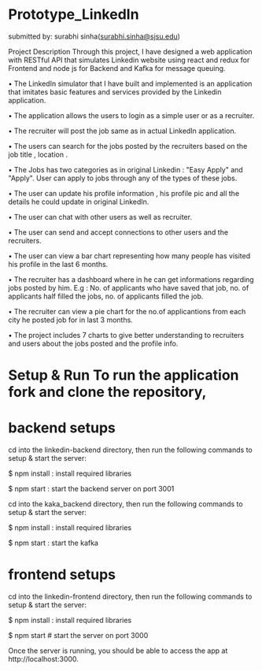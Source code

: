 # Prototype_LinkedIn

submitted by: surabhi sinha(surabhi.sinha@sjsu.edu)

Project Description Through this project, I have designed a web application with RESTful API that simulates Linkedin website using react and redux for Frontend and node js for Backend and Kafka for message queuing.

•	The LinkedIn simulator that I have built and implemented is an application that imitates basic features and services provided by the Linkedin application.

•	The application allows the users to login as a simple user or as a recruiter. 

• The recruiter will post the job same as in actual LinkedIn application.

•	The users can search for the jobs posted by the recruiters based on the job title , location .

• The Jobs has two categories as in original Linkedin : "Easy Apply" and "Apply". User can apply to jobs through any of the types of these jobs.

• The user can update his profile information , his profile pic and all the details he could update in original LinkedIn.

• The user can chat with other users as well as recruiter.

• The user can send and accept connections to other users and the recruiters.

• The user can view a bar chart representing how many people has visited his profile in the last 6 months.

• The recruiter has a dashboard where in he can get informations regarding jobs posted by him. E.g : No. of applicants who have saved
that job, no. of applicants half filled the jobs, no. of applicants filled the job.

• The recruiter can view a pie chart for the no.of applicantions from each city he posted job for in last 3 months.

• The project includes 7 charts to give better understanding to recruiters and users about the jobs posted and the profile info.

# Setup & Run To run the application fork and clone the repository, 
# backend setups
cd into the linkedin-backend directory, then run the following commands to setup & start the server:

$ npm install  : install required libraries

$ npm start  : start the backend server on port 3001

cd into the kaka_backend directory, then run the following commands to setup & start the server:

$ npm install : install required libraries

$ npm start : start the kafka

# frontend setups
cd into the linkedin-frontend directory, then run the following commands to setup & start the server:

$ npm install  : install required libraries

$ npm start # start the server on port 3000

Once the server is running, you should be able to access the app at http://localhost:3000.
